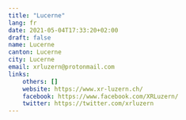 ```yaml
---
title: "Lucerne"
lang: fr
date: 2021-05-04T17:33:20+02:00
draft: false
name: Lucerne
canton: Lucerne
city: Lucerne
email: xrluzern@protonmail.com
links:
    others: []
    website: https://www.xr-luzern.ch/
    facebook: https://www.facebook.com/XRLuzern/
    twitter: https://twitter.com/xrluzern
---
```


